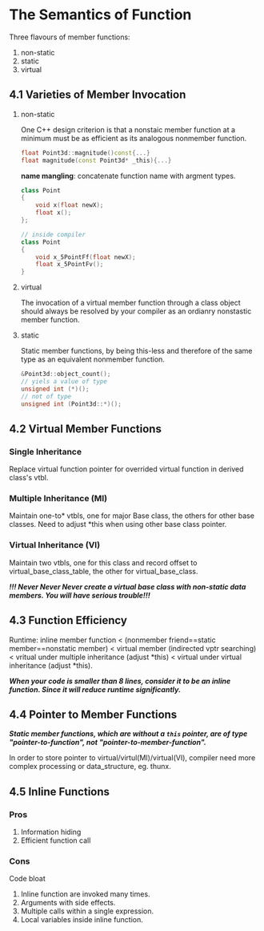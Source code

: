# The Semantics of Function

Three flavours of member functions:
1. non-static
2. static
3. virtual

## 4.1 Varieties of Member Invocation

1. non-static

   One C++ design criterion is that a nonstaic member function at a minimum must be as efficient as its analogous nonmember function.

   ```cpp
   float Point3d::magnitude()const{...}
   float magnitude(const Point3d* _this){...}
   ```

   **name mangling**: concatenate function name with argment types.

   ```cpp
   class Point
   {
       void x(float newX);
       float x();
   };

   // inside compiler
   class Point
   {
       void x_5PointFf(float newX);
       float x_5PointFv();
   }
   ```

2. virtual

   The invocation of a virtual member function through a class object should always be resolved by your compiler as an ordianry nonstastic member function.

3. static

   Static member functions, by being this-less and therefore of the same type as an equivalent nonmember function.

   ```cpp
   &Point3d::object_count();
   // yiels a value of type
   unsigned int (*)();
   // not of type
   unsigned int (Point3d::*)();
   ```

## 4.2 Virtual Member Functions

### Single Inheritance

Replace virtual function pointer for overrided virtual function in derived class's vtbl.

### Multiple Inheritance (MI)

Maintain one-to* vtbls, one for major Base class, the others for other base classes. Need to adjust *this when using other base class pointer.

### Virtual Inheritance (VI)

Maintain two vtbls, one for this class and record offset to virtual_base_class_table,  the other for virtual_base_class.

***!!! Never Never Never create a virtual base class with non-static data members. You will have serious trouble!!!***



## 4.3 Function Efficiency

Runtime: inline member function < (nonmember friend==static member==nonstatic member) < virtual member (indirected vptr searching) < vritual under multiple inheritance (adjust *this) < virtual under virtual inheritance (adjust *this).

***When your code is smaller than 8 lines, consider it to be an inline function. Since it will reduce runtime significantly.***


## 4.4 Pointer to Member Functions

***Static member functions, which are without a `this` pointer, are of type "pointer-to-function", not "pointer-to-member-function".***

In order to store pointer to virtual/virtul(MI)/virtual(VI), compiler need more complex processing or data_structure, eg. thunx.

## 4.5 Inline Functions

### Pros

1. Information hiding
2. Efficient function call

### Cons

Code bloat

1. Inline function are invoked many times. 
2. Arguments with side effects. 
3. Multiple calls within a single expression. 
4. Local variables inside inline function.